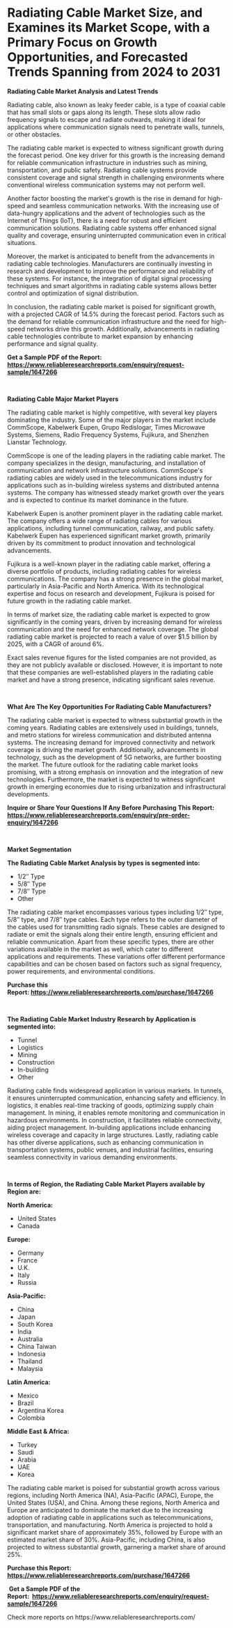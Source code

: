 <p><h1>Radiating Cable Market Size, and Examines its Market Scope, with a Primary Focus on Growth Opportunities, and Forecasted Trends Spanning from 2024 to 2031</h1></p><p><strong>Radiating Cable Market Analysis and Latest Trends</strong></p>
<p><p>Radiating cable, also known as leaky feeder cable, is a type of coaxial cable that has small slots or gaps along its length. These slots allow radio frequency signals to escape and radiate outwards, making it ideal for applications where communication signals need to penetrate walls, tunnels, or other obstacles.</p><p>The radiating cable market is expected to witness significant growth during the forecast period. One key driver for this growth is the increasing demand for reliable communication infrastructure in industries such as mining, transportation, and public safety. Radiating cable systems provide consistent coverage and signal strength in challenging environments where conventional wireless communication systems may not perform well.</p><p>Another factor boosting the market's growth is the rise in demand for high-speed and seamless communication networks. With the increasing use of data-hungry applications and the advent of technologies such as the Internet of Things (IoT), there is a need for robust and efficient communication solutions. Radiating cable systems offer enhanced signal quality and coverage, ensuring uninterrupted communication even in critical situations.</p><p>Moreover, the market is anticipated to benefit from the advancements in radiating cable technologies. Manufacturers are continually investing in research and development to improve the performance and reliability of these systems. For instance, the integration of digital signal processing techniques and smart algorithms in radiating cable systems allows better control and optimization of signal distribution.</p><p>In conclusion, the radiating cable market is poised for significant growth, with a projected CAGR of 14.5% during the forecast period. Factors such as the demand for reliable communication infrastructure and the need for high-speed networks drive this growth. Additionally, advancements in radiating cable technologies contribute to market expansion by enhancing performance and signal quality.</p></p>
<p><strong>Get a Sample PDF of the Report:&nbsp; <a href="https://www.reliableresearchreports.com/enquiry/request-sample/1647266">https://www.reliableresearchreports.com/enquiry/request-sample/1647266</a></strong></p>
<p>&nbsp;</p>
<p><strong>Radiating Cable Major Market Players</strong></p>
<p><p>The radiating cable market is highly competitive, with several key players dominating the industry. Some of the major players in the market include CommScope, Kabelwerk Eupen, Grupo Redislogar, Times Microwave Systems, Siemens, Radio Frequency Systems, Fujikura, and Shenzhen Lianstar Technology.</p><p>CommScope is one of the leading players in the radiating cable market. The company specializes in the design, manufacturing, and installation of communication and network infrastructure solutions. CommScope's radiating cables are widely used in the telecommunications industry for applications such as in-building wireless systems and distributed antenna systems. The company has witnessed steady market growth over the years and is expected to continue its market dominance in the future. </p><p>Kabelwerk Eupen is another prominent player in the radiating cable market. The company offers a wide range of radiating cables for various applications, including tunnel communication, railway, and public safety. Kabelwerk Eupen has experienced significant market growth, primarily driven by its commitment to product innovation and technological advancements.</p><p>Fujikura is a well-known player in the radiating cable market, offering a diverse portfolio of products, including radiating cables for wireless communications. The company has a strong presence in the global market, particularly in Asia-Pacific and North America. With its technological expertise and focus on research and development, Fujikura is poised for future growth in the radiating cable market.</p><p>In terms of market size, the radiating cable market is expected to grow significantly in the coming years, driven by increasing demand for wireless communication and the need for enhanced network coverage. The global radiating cable market is projected to reach a value of over $1.5 billion by 2025, with a CAGR of around 6%.</p><p>Exact sales revenue figures for the listed companies are not provided, as they are not publicly available or disclosed. However, it is important to note that these companies are well-established players in the radiating cable market and have a strong presence, indicating significant sales revenue.</p></p>
<p>&nbsp;</p>
<p><strong>What Are The Key Opportunities For Radiating Cable Manufacturers?</strong></p>
<p><p>The radiating cable market is expected to witness substantial growth in the coming years. Radiating cables are extensively used in buildings, tunnels, and metro stations for wireless communication and distributed antenna systems. The increasing demand for improved connectivity and network coverage is driving the market growth. Additionally, advancements in technology, such as the development of 5G networks, are further boosting the market. The future outlook for the radiating cable market looks promising, with a strong emphasis on innovation and the integration of new technologies. Furthermore, the market is expected to witness significant growth in emerging economies due to rising urbanization and infrastructural developments.</p></p>
<p><strong>Inquire or Share Your Questions If Any Before Purchasing This Report: <a href="https://www.reliableresearchreports.com/enquiry/pre-order-enquiry/1647266">https://www.reliableresearchreports.com/enquiry/pre-order-enquiry/1647266</a></strong></p>
<p>&nbsp;</p>
<p><strong>Market Segmentation</strong></p>
<p><strong>The Radiating Cable Market Analysis by types is segmented into:</strong></p>
<p><ul><li>1/2″ Type</li><li>5/8″ Type</li><li>7/8″ Type</li><li>Other</li></ul></p>
<p><p>The radiating cable market encompasses various types including 1/2″ type, 5/8″ type, and 7/8″ type cables. Each type refers to the outer diameter of the cables used for transmitting radio signals. These cables are designed to radiate or emit the signals along their entire length, ensuring efficient and reliable communication. Apart from these specific types, there are other variations available in the market as well, which cater to different applications and requirements. These variations offer different performance capabilities and can be chosen based on factors such as signal frequency, power requirements, and environmental conditions.</p></p>
<p><strong>Purchase this Report:&nbsp;<a href="https://www.reliableresearchreports.com/purchase/1647266">https://www.reliableresearchreports.com/purchase/1647266</a></strong></p>
<p>&nbsp;</p>
<p><strong>The Radiating Cable Market Industry Research by Application is segmented into:</strong></p>
<p><ul><li>Tunnel</li><li>Logistics</li><li>Mining</li><li>Construction</li><li>In-building</li><li>Other</li></ul></p>
<p><p>Radiating cable finds widespread application in various markets. In tunnels, it ensures uninterrupted communication, enhancing safety and efficiency. In logistics, it enables real-time tracking of goods, optimizing supply chain management. In mining, it enables remote monitoring and communication in hazardous environments. In construction, it facilitates reliable connectivity, aiding project management. In-building applications include enhancing wireless coverage and capacity in large structures. Lastly, radiating cable has other diverse applications, such as enhancing communication in transportation systems, public venues, and industrial facilities, ensuring seamless connectivity in various demanding environments.</p></p>
<p>&nbsp;</p>
<p><strong>In terms of Region, the Radiating Cable Market Players available by Region are:</strong></p>
<p>
    <p> <strong> North America: </strong>
        <ul>
            <li>United States</li>
            <li>Canada</li>
        </ul>
        </p> 
    <p> <strong> Europe: </strong>
        <ul>
            <li>Germany</li>
            <li>France</li>
            <li>U.K.</li>
            <li>Italy</li>
            <li>Russia</li>
        </ul>
        </p> 
    <p> <strong> Asia-Pacific: </strong>
        <ul>
            <li>China</li>
            <li>Japan</li>
            <li>South Korea</li>
            <li>India</li>
            <li>Australia</li>
            <li>China Taiwan</li>
            <li>Indonesia</li>
            <li>Thailand</li>
            <li>Malaysia</li>
        </ul>
        </p> 
    <p> <strong> Latin America: </strong>
        <ul>
            <li>Mexico</li>
            <li>Brazil</li>
            <li>Argentina Korea</li>
            <li>Colombia</li>
        </ul>
        </p> 
    <p> <strong> Middle East & Africa: </strong>
        <ul>
            <li>Turkey</li>
            <li>Saudi</li>
            <li>Arabia</li>
            <li>UAE</li>
            <li>Korea</li>
        </ul>
    </p>
    </p>
<p><p>The radiating cable market is poised for substantial growth across various regions, including North America (NA), Asia-Pacific (APAC), Europe, the United States (USA), and China. Among these regions, North America and Europe are anticipated to dominate the market due to the increasing adoption of radiating cable in applications such as telecommunications, transportation, and manufacturing. North America is projected to hold a significant market share of approximately 35%, followed by Europe with an estimated market share of 30%. Asia-Pacific, including China, is also projected to witness substantial growth, garnering a market share of around 25%.</p></p>
<p><strong>Purchase this Report: <a href="https://www.reliableresearchreports.com/purchase/1647266">https://www.reliableresearchreports.com/purchase/1647266</a></strong></p>
<p>&nbsp;<strong>Get a Sample PDF of the Report:&nbsp;&nbsp;<a href="https://www.reliableresearchreports.com/enquiry/request-sample/1647266">https://www.reliableresearchreports.com/enquiry/request-sample/1647266</a></strong></p>
<p><strong></strong></p>
<p>Check more reports on https://www.reliableresearchreports.com/</p>